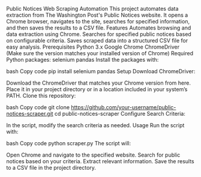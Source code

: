 Public Notices Web Scraping Automation
This project automates data extraction from The Washington Post's Public Notices website. It opens a Chrome browser, navigates to the site, searches for specified information, and then saves the results to a CSV file.
Features
Automates browsing and data extraction using Chrome.
Searches for specified public notices based on configurable criteria.
Saves scraped data into a structured CSV file for easy analysis.
Prerequisites
Python 3.x
Google Chrome
ChromeDriver (Make sure the version matches your installed version of Chrome)
Required Python packages:
selenium
pandas
Install the packages with:

bash
Copy code
pip install selenium pandas
Setup
Download ChromeDriver:

Download the ChromeDriver that matches your Chrome version from here.
Place it in your project directory or in a location included in your system’s PATH.
Clone this repository:

bash
Copy code
git clone https://github.com/your-username/public-notices-scraper.git
cd public-notices-scraper
Configure Search Criteria:

In the script, modify the search criteria as needed.
Usage
Run the script with:

bash
Copy code
python scraper.py
The script will:

Open Chrome and navigate to the specified website.
Search for public notices based on your criteria.
Extract relevant information.
Save the results to a CSV file in the project directory.
